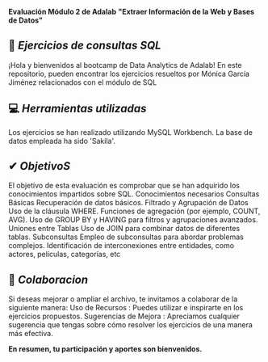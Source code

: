 **Evaluación Módulo 2 de Adalab**
**"Extraer Información de la Web y Bases de Datos"**

## 🌟 *Ejercicios de consultas SQL*

¡Hola y bienvenidos al bootcamp de Data Analytics de Adalab! 
En este repositorio, pueden encontrar los ejercicios resueltos por Mónica García Jiménez relacionados con el módulo de SQL
## 💻 *Herramientas utilizadas*

Los ejercicios se han realizado utilizando MySQL Workbench. 
La base de datos empleada ha sido 'Sakila'.

## ✔ *ObjetivoS*

El objetivo de esta evaluación es comprobar que se han adquirido los conocimientos impartidos sobre SQL.
Conocimientos necesarios
Consultas Básicas
Recuperación de datos básicos.
Filtrado y Agrupación de Datos
Uso de la cláusula WHERE.
Funciones de agregación (por ejemplo, COUNT, AVG).
Uso de GROUP BY y HAVING para filtros y agrupaciones avanzados.
Uniones entre Tablas
Uso de JOIN para combinar datos de diferentes tablas.
Subconsultas
Empleo de subconsultas para abordar problemas complejos. 
Identificación de interconexiones entre entidades, como actores, películas, categorías, etc

## 💭 *Colaboracion*

Si deseas mejorar o ampliar el archivo, te invitamos a colaborar de la siguiente manera:
Uso de Recursos : Puedes utilizar e inspirarte en los ejercicios propuestos.
Sugerencias de Mejora : Apreciamos cualquier sugerencia que tengas sobre cómo resolver los ejercicios de una manera más efectiva.

**En resumen, tu participación y aportes son bienvenidos.**
